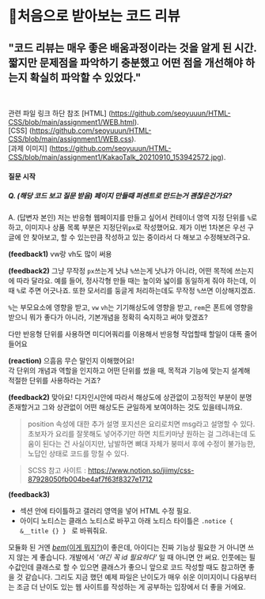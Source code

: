 # 🐥처음으로 받아보는 코드 리뷰
## "코드 리뷰는 매우 좋은 배움과정이라는 것을 알게 된 시간. 짧지만 문제점을 파악하기 충분했고 어떤 점을 개선해야 하는지 확실히 파악할 수 있었다."
<br/>

관련 파일 링크 하단 참조
[HTML] (https://github.com/seoyuuun/HTML-CSS/blob/main/assignment1/WEB.html).<br/>
[CSS] (https://github.com/seoyuuun/HTML-CSS/blob/main/assignment1/WEB.css).<br/>
[과제 이미지] (https://github.com/seoyuuun/HTML-CSS/blob/main/assignment1/KakaoTalk_20210910_153942572.jpg). 
<br/>

#### 질문 시작
##### Q. (해당 코드 보고 질문 받음) 페이지 만들때 퍼센트로 만드는거 괜찮은건가요? 

A. (답변자 본인) 저는 반응형 웹페이지를 만들고 싶어서 컨테이너 영역 지정 단위를 `%`로 하고, 이미지나 상품 목록 부분은 지정단위`px`로 작성했어요.
제가 이번 1차본은 우선 구글에 안 찾아보고, 할 수 있는만큼 작성하고 있는 중이라서 다 해보고 수정해보려구요.

**(feedback1)** 
vw랑 vh도 많이 써용


**(feedback2)** 
그냥 무작정 `px`쓰는게 낫냐 `%`쓰는게 낫냐가 아니라, 어떤 목적에 쓰는지에 따라 달라요.
예를 들어, 정사각형 만들 때는 높이와 넓이를 동일하게 줘야 하는데, 이때 `%`로 주면 어긋나죠.
또한 모서리를 둥글게 처리하는데도 무작정 `%`쓰면 이상해지겠죠.
<br/>

`%`는 부모요소에 영향을 받고,
`vw` `vh`는 기기해상도에 영향을 받고,
`rem`은 폰트에 영향을 받으니 뭐가 좋다가 아니라, 기본개념을 정확히 숙지하고 써야 맞겠죠?
<br/>

다만 반응형 단위를 사용하면 미디어쿼리를 이용해서 반응형 작업할때 할일이 대폭 줄어들어요

**(reaction)**
으흠음 무슨 말인지 이해했어요!<br/>
각 단위의 개념과 역할을 인지하고 어떤 단위를 썼을 때, 목적과 기능에 맞는지 설계해 적절한 단위를 사용하라는 거죠?

**(feedback2)**
맞아요!
디자인시안에 따라서 해상도에 상관없이 고정적인 부분이 분명 존재할거고 그와 상관없이 어떤 해상도든 균일하게 보여야하는 것도 있을테니까요.

>position 속성에 대한 추가 설명
포지션은 요리로치면 msg라고 설명할 수 있다. 초보자가 요리를 잘못해도 넣어주기만 하면 치트키마냥 원하는 걸 그려내는데 도움이 된다는 건 사실이지만, 남발하면 뼈대 자체가 붕떠서 후에 수정이 불가능한, 노답인 상태로 코드를 망칠 수 있다.

>SCSS 참고 사이트 : https://www.notion.so/jiimy/css-87928050fb004be4af7f63f8327e1712

**(feedback3)**
- 섹션 안에 타이틀하고 갤러리 영역을 넣어 HTML 수정 필요.
- 아이디 노티스는 클래스 노티스로 바꾸고 아래 노티스 타이틀은 
`.notice {
&__title {}
}
`
로 바꿔줘요.

모듈화 된 거엔 <u>*bem*(이게 뭐지?)</u>이 좋은데, 아이디는 진짜 기능상 필요한 거 아니면 쓰지 않는 게 좋습니다. 개발에서 *'여긴 꼭 id 필요하다'* 일 때 아니면 안 써요. 인풋에는 필수값인데 클래스로 할 수 있으면 클래스가 좋으니 앞으로 코드 작성할 때도 참고하면 좋을 것 같습니다. 그리도 지금 했던 예제 파일은 난이도가 매우 쉬운 이미지이니 다음부터는 조금 더 난이도 있는 웹 사이트를 작성하는 게 공부하는 입장에서 더 좋을 거에요.